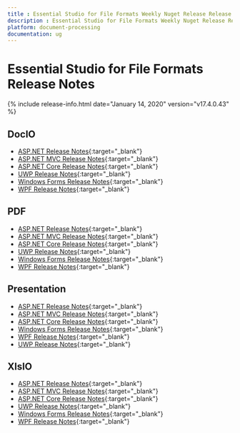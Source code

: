 ```yaml
---
title : Essential Studio for File Formats Weekly Nuget Release Release Notes  
description : Essential Studio for File Formats Weekly Nuget Release Release Notes  
platform: document-processing
documentation: ug
---
```


# Essential Studio for File Formats  Release Notes  

{% include release-info.html date="January 14, 2020" version="v17.4.0.43" %} 

## DocIO

* [ASP.NET Release Notes](/aspnet/release-notes/v17.4.0.43#docio){:target="_blank"}
* [ASP.NET MVC Release Notes](/aspnetmvc/release-notes/v17.4.0.43#docio){:target="_blank"}
* [ASP.NET Core Release Notes](/aspnet-core/release-notes/v17.4.0.43#docio){:target="_blank"}
* [UWP Release Notes](/uwp/release-notes/v17.4.0.43#docio){:target="_blank"}
* [Windows Forms Release Notes](/windowsforms/release-notes/v17.4.0.43#docio){:target="_blank"}
* [WPF Release Notes](/wpf/release-notes/v17.4.0.43#docio){:target="_blank"}


## PDF

* [ASP.NET Release Notes](/aspnet/release-notes/v17.4.0.43#pdf){:target="_blank"}
* [ASP.NET MVC Release Notes](/aspnetmvc/release-notes/v17.4.0.43#pdf){:target="_blank"}
* [ASP.NET Core Release Notes](/aspnet-core/release-notes/v17.4.0.43#pdf){:target="_blank"}
* [UWP Release Notes](/uwp/release-notes/v17.4.0.43#pdf){:target="_blank"}
* [Windows Forms Release Notes](/windowsforms/release-notes/v17.4.0.43#pdf){:target="_blank"}
* [WPF Release Notes](/wpf/release-notes/v17.4.0.43#pdf){:target="_blank"}


## Presentation

* [ASP.NET Release Notes](/aspnet/release-notes/v17.4.0.43#presentation){:target="_blank"}
* [ASP.NET MVC Release Notes](/aspnetmvc/release-notes/v17.4.0.43#presentation){:target="_blank"}
* [ASP.NET Core Release Notes](/aspnet-core/release-notes/v17.4.0.43#presentation){:target="_blank"}
* [Windows Forms Release Notes](/windowsforms/release-notes/v17.4.0.43#presentation){:target="_blank"}
* [WPF Release Notes](/wpf/release-notes/v17.4.0.43#presentation){:target="_blank"}
* [UWP Release Notes](/uwp/release-notes/v17.4.0.43#presentation){:target="_blank"}


## XlsIO

* [ASP.NET Release Notes](/aspnet/release-notes/v17.4.0.43#xlsio){:target="_blank"}
* [ASP.NET MVC Release Notes](/aspnetmvc/release-notes/v17.4.0.43#xlsio){:target="_blank"}
* [ASP.NET Core Release Notes](/aspnet-core/release-notes/v17.4.0.43#xlsio){:target="_blank"}
* [UWP Release Notes](/uwp/release-notes/v17.4.0.43#xlsio){:target="_blank"}
* [Windows Forms Release Notes](/windowsforms/release-notes/v17.4.0.43#xlsio){:target="_blank"}
* [WPF Release Notes](/wpf/release-notes/v17.4.0.43#xlsio){:target="_blank"}